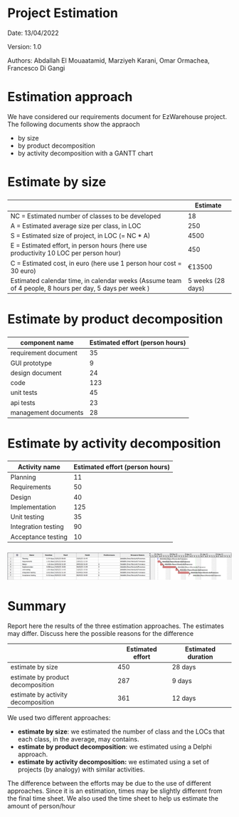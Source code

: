 # Project Estimation  
Date: 13/04/2022

Version: 1.0

Authors: Abdallah El Mouaatamid, Marziyeh Karani, Omar Ormachea, Francesco Di Gangi

# Estimation approach
We have considered our requirements document for EzWarehouse project. The following documents show the appraoch
- by size
- by product decomposition
- by activity decomposition with a GANTT chart


# Estimate by size
### 
|             | Estimate                        |             
| ----------- | ------------------------------- |  
| NC =  Estimated number of classes to be developed   |        18                     |             
|  A = Estimated average size per class, in LOC       |   250                         | 
| S = Estimated size of project, in LOC (= NC * A) | 4500|
| E = Estimated effort, in person hours (here use productivity 10 LOC per person hour)  |                 450                     |   
| C = Estimated cost, in euro (here use 1 person hour cost = 30 euro) |€13500 | 
| Estimated calendar time, in calendar weeks (Assume team of 4 people, 8 hours per day, 5 days per week ) |       5 weeks (28 days)             |               

# Estimate by product decomposition
### 
|         component name    | Estimated effort (person hours)   |             
| ----------- | ------------------------------- | 
|requirement document    | 35|
| GUI prototype |9|
|design document |24|
|code |123|
| unit tests |45|
| api tests |23|
| management documents  |28|



# Estimate by activity decomposition
### 
|         Activity name    | Estimated effort (person hours)   |             
| ----------- | ------------------------------- | 
| Planning|11|
| Requirements |50 |
|Design|40|
|Implementation|125 |
|Unit testing|35 |
|Integration testing| 90 |
|Acceptance testing|10|
###
![image](Diagrams/gantt.jpg)

# Summary

Report here the results of the three estimation approaches. The  estimates may differ. Discuss here the possible reasons for the difference

|             | Estimated effort                        |   Estimated duration |          
| ----------- | ------------------------------- | ---------------|
| estimate by size |450| 28 days
| estimate by product decomposition |287| 9 days|
| estimate by activity decomposition |361| 12 days


We used two different approaches:
- **estimate by size**: we estimated the number of class and the LOCs that each class, in the average, may contains. 
- **estimate by product decomposition**: we estimated using a Delphi approach.
- **estimate by activity decomposition:** we estimated using a set of projects (by analogy) with similar activities. 

The difference between the efforts may be due to the use of different approaches. Since it is an estimation, times may be slightly different from the final time sheet. 
We also used the time sheet to help us estimate the amount of person/hour



